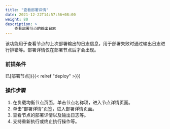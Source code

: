 ```yaml
---
title: "查看部署详情"
date: 2021-12-22T14:57:56+08:00
weight: 80
description: >
    查看部署节点的输出日志
---
```



该功能用于查看节点的上次部署输出的日志信息，用于部署失败时通过输出日志进行排错等。部署详情仅在部署节点后才会出现。

### 前提条件

已[部署节点]({{< relref "deploy" >}})

### 操作步骤

1. 在负载均衡节点页面，单击节点名称项，进入节点详情页面。
2. 单击“部署详情”页签，进入部署详情页面。
3. 查看节点的部署详情以及输出日志等。
4. 支持重新执行或终止执行操作等。